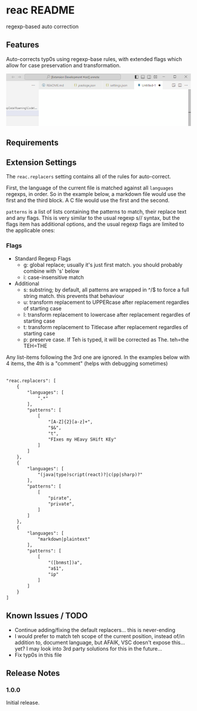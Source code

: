 # reac README

regexp-based auto correction

## Features

Auto-corrects typ0s using regexp-base rules, with extended flags which allow for case preservation and transformation.

![reac](./reac.gif)

## Requirements

## Extension Settings

The `reac.replacers` setting contains all of the rules for auto-correct.

First, the language of the current file is matched against all `languages` regexps, in order. So in the example below, a markdown file would use the first and the third block. A C file would use the first and the second.

`patterns` is a list of lists containing the patterns to match, their replace text and any flags. This is very similar to the usual regexp s// syntax, but the flags item has additional options, and the usual regexp flags are limited to the applicable ones:

### Flags
- Standard Regexp Flags
  - g: global replace; usually it's just first match. you should probably combine with 's' below
  - i: case-insensitive match
- Additional
  - s: substring; by default, all patterns are wrapped in ^/$ to force a full string match. this prevents that behaviour
  - u: transform replacement to UPPERcase after replacement regardles of starting case
  - l: transform replacement to lowercase after replacement regardles of starting case
  - t: transform replacement to Titlecase after replacement regardles of starting case
  - p: preserve case. If Teh is typed, it will be corrected as The. teh=the TEH=THE

Any list-items following the 3rd one are ignored. In the examples below with 4 items, the 4th is a "comment" (helps with debugging sometimes)
```

"reac.replacers": [
    {
        "languages": [
            ".*"
        ],
        "patterns": [
            [
                "[A-Z]{2}[a-z]+",
                "$&",
                "t",
                "FIxes my HEavy SHift KEy"
            ]
        ]
    },
    {
        "languages": [
            "(java|type)script(react)?|c(pp|sharp)?"
        ],
        "patterns": [
            [
                "pirate",
                "private",
            ]
        ]
    },
    {
        "languages": [
            "markdown|plaintext"
        ],
        "patterns": [
            [
                "([bnmst])a",
                "a$1",
                "ip"
            ]
        ]
    }
]
```

## Known Issues / TODO

- Continue adding/fixing the default replacers... this is never-ending
- I would prefer to match teh scope of the current position, instead of/in addition to, document language, but AFAIK, VSC doesn't expose this... yet? I may look into 3rd party solutions for this in the future...
- Fix typ0s in this file

## Release Notes

### 1.0.0
Initial release.
